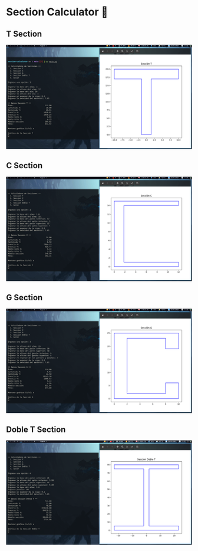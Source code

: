 # Section Calculator 👷

## T Section
![t](https://raw.githubusercontent.com/Dgloor/section-calculator/main/capturas/t.png)

## C Section
![c](https://raw.githubusercontent.com/Dgloor/section-calculator/main/capturas/c.png)

## G Section
![g](https://raw.githubusercontent.com/Dgloor/section-calculator/main/capturas/g.png)

## Doble T Section
![dt](https://raw.githubusercontent.com/Dgloor/section-calculator/main/capturas/dt.png)
